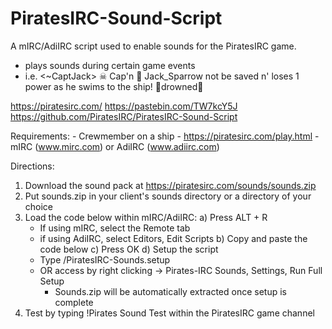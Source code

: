 # PiratesIRC-Sound-Script
A mIRC/AdiIRC script used to enable sounds for the PiratesIRC game.

   - plays sounds during certain game events
   - i.e. <~CaptJack> ☠ Cap'n 👑 Jack_Sparrow not be saved n' loses 1 power as he swims to the ship! 🎵drowned🎵

https://piratesirc.com/
https://pastebin.com/TW7kcY5J
https://github.com/PiratesIRC/PiratesIRC-Sound-Script

Requirements:
     - Crewmember on a ship - https://piratesirc.com/play.html
     - mIRC (www.mirc.com) or AdiIRC (www.adiirc.com)

Directions:
   1) Download the sound pack at https://piratesirc.com/sounds/sounds.zip
   2) Put sounds.zip in your client's sounds directory or a directory of your choice
   3) Load the code below within mIRC/AdiIRC:
      a) Press ALT + R
         - If using mIRC, select the Remote tab
         - if using AdiIRC, select Editors, Edit Scripts
      b) Copy and paste the code below
      c) Press OK
      d) Setup the script
       - Type /PiratesIRC-Sounds.setup
       - OR access by right clicking -> Pirates-IRC Sounds, Settings, Run Full Setup
         - Sounds.zip will be automatically extracted once setup is complete
   4) Test by typing !Pirates Sound Test within the PiratesIRC game channel
